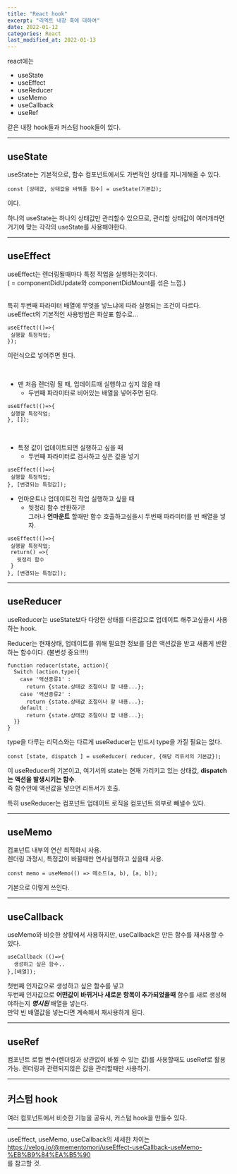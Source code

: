```yaml
---
title: "React hook"
excerpt: "리엑트 내장 훅에 대하여"
date: 2022-01-12
categories: React
last_modified_at: 2022-01-13
---
```


react에는

- useState
- useEffect
- useReducer
- useMemo
- useCallback
- useRef

같은 내장 hook들과 커스텀 hook들이 있다.

---

## useState

useState는 기본적으로, 함수 컴포넌트에서도 가변적인 상태를 지니게해줄 수 있다.

```
const [상태값, 상태값을 바꿔줄 함수] = useState(기본값);
```

이다.

하나의 useState는 하나의 상태값만 관리할수 있으므로, 관리할 상태값이 여러개라면 거기에 맞는 각각의 useState를 사용해야한다.

---

## useEffect

useEffect는 렌더링될때마다 특정 작업을 실행하는것이다.  
( = componentDidUpdate와 componentDidMount를 섞은 느낌.)  
<br>

특히 두번째 파라미터 배열에 무엇을 넣느냐에 따라 실행되는 조건이 다르다.  
useEffect의 기본적인 사용방법은 화살표 함수로...

```
useEffect(()=>{
 실행할 특정작업;
});
```

이런식으로 넣어주면 된다.

<br>

- 맨 처음 렌더링 될 때, 업데이트때 실행하고 싶지 않을 때
  - 두번째 파라미터로 비어있는 배열을 넣어주면 된다.

```
useEffect(()=>{
 실행할 특정작업;
}, []);
```

<br>

- 특정 값이 업데이트되면 실행하고 싶을 때
  - 두번째 파라미터로 검사하고 싶은 값을 넣기

```
useEffect(()=>{
 실행할 특정작업;
}, [변경되는 특정값]);
```

- 언마운트나 업데이트전 작업 실행하고 싶을 때
  - 뒷정리 함수 반환하기!  
    그러나 **언마운트** 할때만 함수 호출하고싶을시 두번째 파라미터를 빈 배열을 넣자.

```
useEffect(()=>{
 실행할 특정작업;
 return() =>{
   뒷정리 함수
 }
}, [변경되는 특정값]);
```

---

## useReducer

useReducer는 useState보다 다양한 상태를 다른값으로 업데이트 해주고싶을시 사용하는 hook.

Reducer는 현재상태, 업데이트를 위해 필요한 정보를 담은 액션값을 받고 새롭게 반환하는 함수이다. (불변성 중요!!!!)
<br>

```
function reducer(state, action){
  Switch (action.type){
    case '액션종류1' :
      return {state.상태값 조절이나 할 내용...};
    case '액션종류2' :
      return {state.상태값 조절이나 할 내용...};
    default :
      return {state.상태값 조절이나 할 내용...};
  }}
}
```

type을 다루는 리덕스와는 다르게 useReducer는 반드시 type을 가질 필요는 없다.

```
const [state, dispatch ] = useReducer( reducer, {해당 리듀서의 기본값});
```

이 useReducer의 기본이고, 여기서의 state는 현재 가리키고 있는 상태값, **dispatch는 액션을 발생시키는 함수**.  
즉 함수안에 액션값을 넣으면 리듀서가 호출.

특히 useReducer는 컴포넌트 업데이트 로직을 컴포넌트 외부로 빼낼수 있다.

---

## useMemo

컴포넌트 내부의 연산 최적화시 사용.  
렌더링 과정시, 특정값이 바뀔때만 연사실행하고 싶을때 사용.

```
const memo = useMemo(() => 메소드(a, b), [a, b]);
```

기본으로 이렇게 쓰인다.

---

## useCallback

useMemo와 비슷한 상황에서 사용하지만, useCallback은 만든 함수를 재사용할 수 있다.

```
useCallback (()=>{
  생성하고 싶은 함수..
},[배열]);
```

첫번째 인자값으로 생성하고 싶은 함수를 넣고  
두번째 인자값으로 **어떤값이 바뀌거나 새로운 항목이 추가되었을때** 함수를 새로 생성해야하는지 **_명시된_** 배열을 넣는다.  
만약 빈 배열값을 넣는다면 계속해서 재사용하게 된다.

---

## useRef

컴포넌트 로컬 변수(렌더링과 상관없이 바뀔 수 있는 값)를 사용할때도 useRef로 활용 가능.
렌더링과 관련되지않은 값을 관리할때만 사용하기.

---

## 커스텀 hook

여러 컴포넌트에서 비슷한 기능을 공유시, 커스텀 hook을 만들수 있다.

---

useEffect, useMemo, useCallback의 세세한 차이는
https://velog.io/@mementomori/useEffect-useCallback-useMemo-%EB%B9%84%EA%B5%90  
를 참고할 것.

